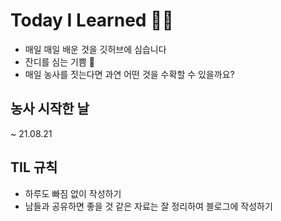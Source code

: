# Today I Learned 🧑‍🌾
- 매일 매일 배운 것을 깃허브에 심습니다
- 잔디를 심는 기쁨 🌱
- 매일 농사를 짓는다면 과연 어떤 것을 수확할 수 있을까요?
## 농사 시작한 날
~ 21.08.21
## TIL 규칙
- 하루도 빠짐 없이 작성하기
- 남들과 공유하면 좋을 것 같은 자료는 잘 정리하여 블로그에 작성하기


